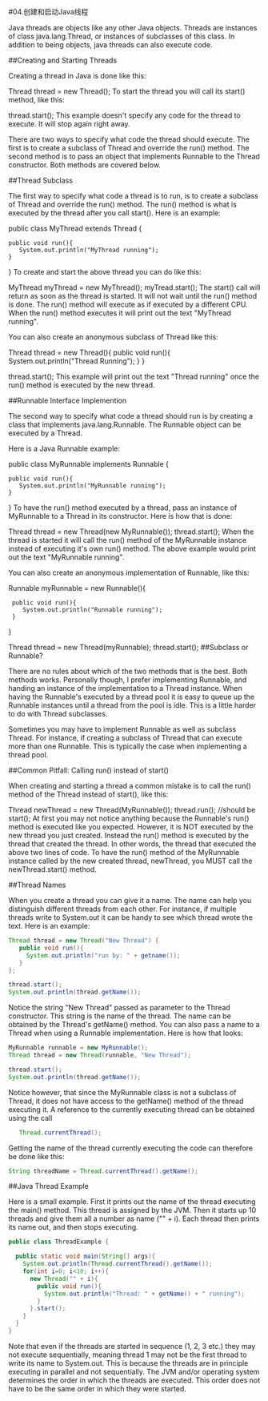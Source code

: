 #04.创建和启动Java线程

Java threads are objects like any other Java objects. Threads are instances of class java.lang.Thread, or instances of subclasses of this class. In addition to being objects, java threads can also execute code.

##Creating and Starting Threads

Creating a thread in Java is done like this:

  Thread thread = new Thread();
To start the thread you will call its start() method, like this:

  thread.start();
This example doesn't specify any code for the thread to execute. It will stop again right away.

There are two ways to specify what code the thread should execute. The first is to create a subclass of Thread and override the run() method. The second method is to pass an object that implements Runnable to the Thread constructor. Both methods are covered below.

##Thread Subclass

The first way to specify what code a thread is to run, is to create a subclass of Thread and override the run() method. The run() method is what is executed by the thread after you call start(). Here is an example:

  public class MyThread extends Thread {

    public void run(){
       System.out.println("MyThread running");
    }
  }
To create and start the above thread you can do like this:

  MyThread myThread = new MyThread();
  myTread.start();
The start() call will return as soon as the thread is started. It will not wait until the run() method is done. The run() method will execute as if executed by a different CPU. When the run() method executes it will print out the text "MyThread running".

You can also create an anonymous subclass of Thread like this:

  Thread thread = new Thread(){
    public void run(){
      System.out.println("Thread Running");
    }
  }

  thread.start();
This example will print out the text "Thread running" once the run() method is executed by the new thread.

##Runnable Interface Implemention

The second way to specify what code a thread should run is by creating a class that implements java.lang.Runnable. The Runnable object can be executed by a Thread.

Here is a Java Runnable example:

  public class MyRunnable implements Runnable {

    public void run(){
       System.out.println("MyRunnable running");
    }
  }
To have the run() method executed by a thread, pass an instance of MyRunnable to a Thread in its constructor. Here is how that is done:

   Thread thread = new Thread(new MyRunnable());
   thread.start();
When the thread is started it will call the run() method of the MyRunnable instance instead of executing it's own run() method. The above example would print out the text "MyRunnable running".

You can also create an anonymous implementation of Runnable, like this:

   Runnable myRunnable = new Runnable(){

     public void run(){
        System.out.println("Runnable running");
     }
   }


   Thread thread = new Thread(myRunnable);
   thread.start();
##Subclass or Runnable?

There are no rules about which of the two methods that is the best. Both methods works. Personally though, I prefer implementing Runnable, and handing an instance of the implementation to a Thread instance. When having the Runnable's executed by a thread pool it is easy to queue up the Runnable instances until a thread from the pool is idle. This is a little harder to do with Thread subclasses.

Sometimes you may have to implement Runnable as well as subclass Thread. For instance, if creating a subclass of Thread that can execute more than one Runnable. This is typically the case when implementing a thread pool.

##Common Pitfall: Calling run() instead of start()

When creating and starting a thread a common mistake is to call the run() method of the Thread instead of start(), like this:

  Thread newThread = new Thread(MyRunnable());
  thread.run();  //should be start();
At first you may not notice anything because the Runnable's run() method is executed like you expected. However, it is NOT executed by the new thread you just created. Instead the run() method is executed by the thread that created the thread. In other words, the thread that executed the above two lines of code. To have the run() method of the MyRunnable instance called by the new created thread, newThread, you MUST call the newThread.start() method.

##Thread Names

When you create a thread you can give it a name. The name can help you distinguish different threads from each other. For instance, if multiple threads write to System.out it can be handy to see which thread wrote the text. Here is an example:

```Java
Thread thread = new Thread("New Thread") {
   public void run(){
     System.out.println("run by: " + getname());
   }
};

thread.start();
System.out.println(thread.getName());
```

Notice the string "New Thread" passed as parameter to the Thread constructor. This string is the name of the thread. The name can be obtained by the Thread's getName() method. You can also pass a name to a Thread when using a Runnable implementation. Here is how that looks:

```Java
MyRunnable runnable = new MyRunnable();
Thread thread = new Thread(runnable, "New Thread");

thread.start();
System.out.println(thread.getName());
```
Notice however, that since the MyRunnable class is not a subclass of Thread, it does not have access to the getName() method of the thread executing it. A reference to the currently executing thread can be obtained using the call

```Java
   Thread.currentThread();
```
Getting the name of the thread currently executing the code can therefore be done like this:

```Java
String threadName = Thread.currentThread().getName();
```
##Java Thread Example

Here is a small example. First it prints out the name of the thread executing the main() method. This thread is assigned by the JVM. Then it starts up 10 threads and give them all a number as name ("" + i). Each thread then prints its name out, and then stops executing.

```Java
public class ThreadExample {

  public static void main(String[] args){
    System.out.println(Thread.currentThread().getName());
    for(int i=0; i<10; i++){
      new Thread("" + i){
        public void run(){
          System.out.println("Thread: " + getName() + " running");
        }
      }.start();
    }
  }
}
```

Note that even if the threads are started in sequence (1, 2, 3 etc.) they may not execute sequentially, meaning thread 1 may not be the first thread to write its name to System.out. This is because the threads are in principle executing in parallel and not sequentially. The JVM and/or operating system determines the order in which the threads are executed. This order does not have to be the same order in which they were started.